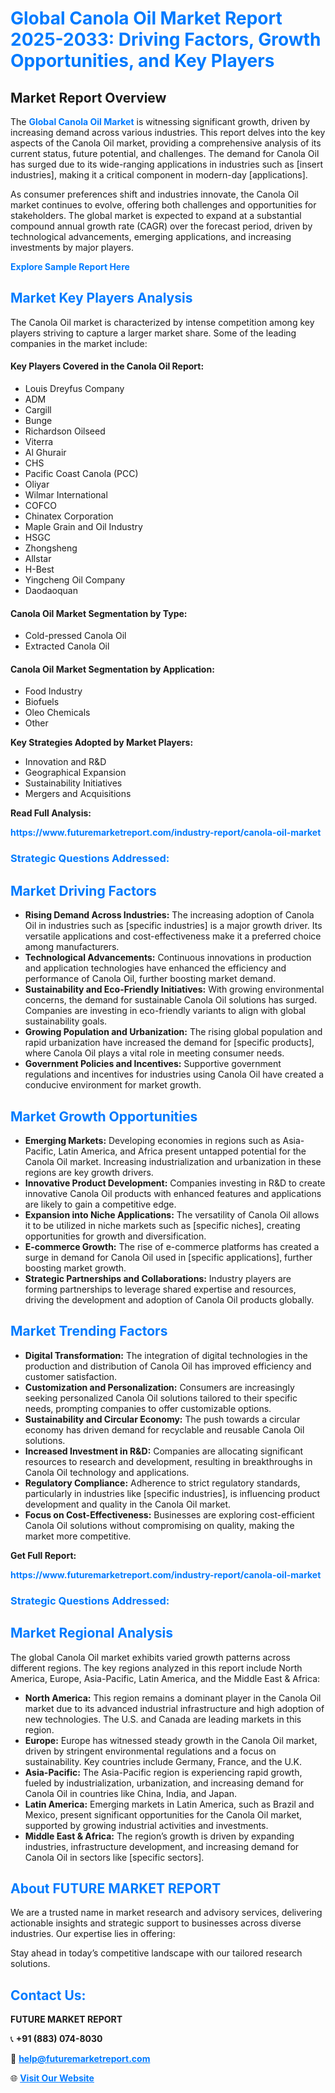 <h1 style="color: #007BFF;">Global Canola Oil Market Report 2025-2033: Driving Factors, Growth Opportunities, and Key Players</h1>

<section id="overview">
<h2>Market Report Overview</h2>
<p>The <a href="https://www.futuremarketreport.com/industry-report/canola-oil-market" style="color: #007BFF; text-decoration: none;"><strong>Global Canola Oil Market</strong></a> is witnessing significant growth, driven by increasing demand across various industries. This report delves into the key aspects of the Canola Oil market, providing a comprehensive analysis of its current status, future potential, and challenges. The demand for Canola Oil has surged due to its wide-ranging applications in industries such as [insert industries], making it a critical component in modern-day [applications].</p>
<p>As consumer preferences shift and industries innovate, the Canola Oil market continues to evolve, offering both challenges and opportunities for stakeholders. The global market is expected to expand at a substantial compound annual growth rate (CAGR) over the forecast period, driven by technological advancements, emerging applications, and increasing investments by major players.</p>
</section>

<section id="overview">
<p><a href="https://www.futuremarketreport.com/request-sample/reportId=27200" style="color: #007BFF; text-decoration: none;"><strong>Explore Sample Report Here</strong></a></p>
</section>

<section id="key-players">
<h2 style="color: #007BFF;">Market Key Players Analysis</h2>
<p>The Canola Oil market is characterized by intense competition among key players striving to capture a larger market share. Some of the leading companies in the market include:</p>
<h4>Key Players Covered in the Canola Oil Report:</h4>
<ul><li>Louis Dreyfus Company</li><li>ADM</li><li>Cargill</li><li>Bunge</li><li>Richardson Oilseed</li><li>Viterra</li><li>Al Ghurair</li><li>CHS</li><li>Pacific Coast Canola (PCC)</li><li>Oliyar</li><li>Wilmar International</li><li>COFCO</li><li>Chinatex Corporation</li><li>Maple Grain and Oil Industry</li><li>HSGC</li><li>Zhongsheng</li><li>Allstar</li><li>H-Best</li><li>Yingcheng Oil Company</li><li>Daodaoquan</li></ul>
<h4>Canola Oil Market Segmentation by Type:</h4>
<ul><li>Cold-pressed Canola Oil</li><li>Extracted Canola Oil</li></ul>

<h4>Canola Oil Market Segmentation by Application:</h4>
<ul><li>Food Industry</li><li>Biofuels</li><li>Oleo Chemicals</li><li>Other</li></ul>
<p><strong>Key Strategies Adopted by Market Players:</strong></p>
<ul>
<li>Innovation and R&D</li>
<li>Geographical Expansion</li>
<li>Sustainability Initiatives</li>
<li>Mergers and Acquisitions</li>
</ul>
</section>

<section>
<p><strong>Read Full Analysis: </strong></p><a href="https://www.futuremarketreport.com/industry-report/canola-oil-market" style="color: #007BFF; text-decoration: none;"><strong>https://www.futuremarketreport.com/industry-report/canola-oil-market</strong></a>
<h3 style="color: #007BFF;">Strategic Questions Addressed:</h3>
</section>

<section id="driving-factors">
<h2 style="color: #007BFF;">Market Driving Factors</h2>
<ul>
<li><strong>Rising Demand Across Industries:</strong> The increasing adoption of Canola Oil in industries such as [specific industries] is a major growth driver. Its versatile applications and cost-effectiveness make it a preferred choice among manufacturers.</li>
<li><strong>Technological Advancements:</strong> Continuous innovations in production and application technologies have enhanced the efficiency and performance of Canola Oil, further boosting market demand.</li>
<li><strong>Sustainability and Eco-Friendly Initiatives:</strong> With growing environmental concerns, the demand for sustainable Canola Oil solutions has surged. Companies are investing in eco-friendly variants to align with global sustainability goals.</li>
<li><strong>Growing Population and Urbanization:</strong> The rising global population and rapid urbanization have increased the demand for [specific products], where Canola Oil plays a vital role in meeting consumer needs.</li>
<li><strong>Government Policies and Incentives:</strong> Supportive government regulations and incentives for industries using Canola Oil have created a conducive environment for market growth.</li>
</ul>
</section>

<section id="growth-opportunities">
<h2 style="color: #007BFF;">Market Growth Opportunities</h2>
<ul>
<li><strong>Emerging Markets:</strong> Developing economies in regions such as Asia-Pacific, Latin America, and Africa present untapped potential for the Canola Oil market. Increasing industrialization and urbanization in these regions are key growth drivers.</li>
<li><strong>Innovative Product Development:</strong> Companies investing in R&D to create innovative Canola Oil products with enhanced features and applications are likely to gain a competitive edge.</li>
<li><strong>Expansion into Niche Applications:</strong> The versatility of Canola Oil allows it to be utilized in niche markets such as [specific niches], creating opportunities for growth and diversification.</li>
<li><strong>E-commerce Growth:</strong> The rise of e-commerce platforms has created a surge in demand for Canola Oil used in [specific applications], further boosting market growth.</li>
<li><strong>Strategic Partnerships and Collaborations:</strong> Industry players are forming partnerships to leverage shared expertise and resources, driving the development and adoption of Canola Oil products globally.</li>
</ul>
</section>

<section id="trending-factors">
<h2 style="color: #007BFF;">Market Trending Factors</h2>
<ul>
<li><strong>Digital Transformation:</strong> The integration of digital technologies in the production and distribution of Canola Oil has improved efficiency and customer satisfaction.</li>
<li><strong>Customization and Personalization:</strong> Consumers are increasingly seeking personalized Canola Oil solutions tailored to their specific needs, prompting companies to offer customizable options.</li>
<li><strong>Sustainability and Circular Economy:</strong> The push towards a circular economy has driven demand for recyclable and reusable Canola Oil solutions.</li>
<li><strong>Increased Investment in R&D:</strong> Companies are allocating significant resources to research and development, resulting in breakthroughs in Canola Oil technology and applications.</li>
<li><strong>Regulatory Compliance:</strong> Adherence to strict regulatory standards, particularly in industries like [specific industries], is influencing product development and quality in the Canola Oil market.</li>
<li><strong>Focus on Cost-Effectiveness:</strong> Businesses are exploring cost-efficient Canola Oil solutions without compromising on quality, making the market more competitive.</li>
</ul>
</section>

<section>
<p><strong>Get Full Report: </strong></p><a href="https://www.futuremarketreport.com/industry-report/canola-oil-market" style="color: #007BFF; text-decoration: none;"><strong>https://www.futuremarketreport.com/industry-report/canola-oil-market</strong></a>
<h3 style="color: #007BFF;">Strategic Questions Addressed:</h3>
</section>


<section id="regional-analysis">
<h2 style="color: #007BFF;">Market Regional Analysis</h2>
<p>The global Canola Oil market exhibits varied growth patterns across different regions. The key regions analyzed in this report include North America, Europe, Asia-Pacific, Latin America, and the Middle East & Africa:</p>
<ul>
<li><strong>North America:</strong> This region remains a dominant player in the Canola Oil market due to its advanced industrial infrastructure and high adoption of new technologies. The U.S. and Canada are leading markets in this region.</li>
<li><strong>Europe:</strong> Europe has witnessed steady growth in the Canola Oil market, driven by stringent environmental regulations and a focus on sustainability. Key countries include Germany, France, and the U.K.</li>
<li><strong>Asia-Pacific:</strong> The Asia-Pacific region is experiencing rapid growth, fueled by industrialization, urbanization, and increasing demand for Canola Oil in countries like China, India, and Japan.</li>
<li><strong>Latin America:</strong> Emerging markets in Latin America, such as Brazil and Mexico, present significant opportunities for the Canola Oil market, supported by growing industrial activities and investments.</li>
<li><strong>Middle East & Africa:</strong> The region’s growth is driven by expanding industries, infrastructure development, and increasing demand for Canola Oil in sectors like [specific sectors].</li>
</ul>
</section>

<footer>
<h2 style="color: #007BFF;">About FUTURE MARKET REPORT</h2>
<p>We are a trusted name in market research and advisory services, delivering actionable insights and strategic support to businesses across diverse industries. Our expertise lies in offering:</p>

<p>Stay ahead in today’s competitive landscape with our tailored research solutions.</p>

<h2 style="color: #007BFF;">Contact Us:</h2>
<p><strong>FUTURE MARKET REPORT</strong></p>
<p>📞 <strong>+91 (883) 074-8030</strong></p>
<p>📧 <strong><a href="mailto:help@futuremarketreport.com" style="color: #007BFF;">help@futuremarketreport.com</a></strong></p>
<p>🌐 <strong><a href="https://www.futuremarketreport.com/" style="color: #007BFF;">Visit Our Website</a></strong></p>
</footer>